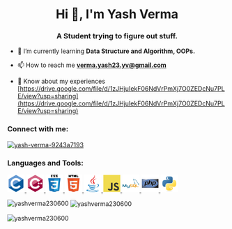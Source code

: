 

<h1 align="center">Hi 👋, I'm Yash Verma</h1>
<h3 align="center">A Student trying to figure out stuff.</h3>

- 🌱 I’m currently learning **Data Structure and Algorithm, OOPs.**

- 📫 How to reach me **verma.yash23.yv@gmail.com**

- 📄 Know about my experiences [https://drive.google.com/file/d/1zJHjuIekF06NdVrPmXj7O0ZEDcNu7PLE/view?usp=sharing](https://drive.google.com/file/d/1zJHjuIekF06NdVrPmXj7O0ZEDcNu7PLE/view?usp=sharing)

<h3 align="left">Connect with me:</h3>
<p align="left">
<a href="https://linkedin.com/in/yash-verma-9243a7193" target="blank"><img align="center" src="https://raw.githubusercontent.com/rahuldkjain/github-profile-readme-generator/master/src/images/icons/Social/linked-in-alt.svg" alt="yash-verma-9243a7193" height="30" width="40" /></a>
</p>

<h3 align="left">Languages and Tools:</h3>
<p align="left"> <a href="https://www.cprogramming.com/" target="_blank" rel="noreferrer"> <img src="https://raw.githubusercontent.com/devicons/devicon/master/icons/c/c-original.svg" alt="c" width="40" height="40"/> </a> <a href="https://www.w3schools.com/cpp/" target="_blank" rel="noreferrer"> <img src="https://raw.githubusercontent.com/devicons/devicon/master/icons/cplusplus/cplusplus-original.svg" alt="cplusplus" width="40" height="40"/> </a> <a href="https://www.w3schools.com/css/" target="_blank" rel="noreferrer"> <img src="https://raw.githubusercontent.com/devicons/devicon/master/icons/css3/css3-original-wordmark.svg" alt="css3" width="40" height="40"/> </a> <a href="https://www.w3.org/html/" target="_blank" rel="noreferrer"> <img src="https://raw.githubusercontent.com/devicons/devicon/master/icons/html5/html5-original-wordmark.svg" alt="html5" width="40" height="40"/> </a> <a href="https://www.java.com" target="_blank" rel="noreferrer"> <img src="https://raw.githubusercontent.com/devicons/devicon/master/icons/java/java-original.svg" alt="java" width="40" height="40"/> </a> <a href="https://developer.mozilla.org/en-US/docs/Web/JavaScript" target="_blank" rel="noreferrer"> <img src="https://raw.githubusercontent.com/devicons/devicon/master/icons/javascript/javascript-original.svg" alt="javascript" width="40" height="40"/> </a> <a href="https://www.mysql.com/" target="_blank" rel="noreferrer"> <img src="https://raw.githubusercontent.com/devicons/devicon/master/icons/mysql/mysql-original-wordmark.svg" alt="mysql" width="40" height="40"/> </a> <a href="https://www.php.net" target="_blank" rel="noreferrer"> <img src="https://raw.githubusercontent.com/devicons/devicon/master/icons/php/php-original.svg" alt="php" width="40" height="40"/> </a> <a href="https://www.python.org" target="_blank" rel="noreferrer"> <img src="https://raw.githubusercontent.com/devicons/devicon/master/icons/python/python-original.svg" alt="python" width="40" height="40"/> </a> </p>

<p><img align="left" src="https://github-readme-stats.vercel.app/api/top-langs?username=yashverma230600&show_icons=true&locale=en&layout=compact" alt="yashverma230600" /></p>

<p>&nbsp;<img align="center" src="https://github-readme-stats.vercel.app/api?username=yashverma230600&show_icons=true&locale=en" alt="yashverma230600" /></p>

<p><img align="center" src="https://github-readme-streak-stats.herokuapp.com/?user=yashverma230600&" alt="yashverma230600" /></p>
